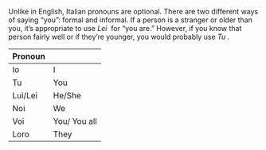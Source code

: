 Unlike in English, Italian pronouns are optional.  There are two different ways of saying “you”: formal and informal. If a person is a stranger or older than you, it’s appropriate to use _Lei_  for “you are.” However, if you know that person fairly well or if they’re younger, you would probably use _Tu ._

| Pronoun |              |
| ------- | ------------ | 
| Io      | I            |     
| Tu      | You          |     
| Lui/Lei | He/She       |     
| Noi     | We           |     
| Voi     | You/ You all |  
| Loro    |        They      |   

